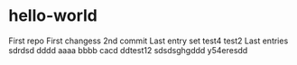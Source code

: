 # hello-world
First repo
First changess
2nd commit
Last entry set
test4
test2
Last entries
sdrdsd
dddd
aaaa
bbbb
cacd
ddtest12
sdsdsghgddd
y54eresdd
